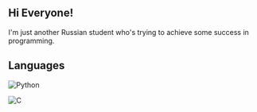 ## Hi Everyone!

I'm just another Russian student who's trying to achieve some success in programming.

## Languages
![Python](https://img.shields.io/badge/-Python-blue?style=plastic&logo=python&logoColor=yellow)

![C](https://img.shields.io/badge/-blue?style=plastic&logo=c&logoColor=white)
